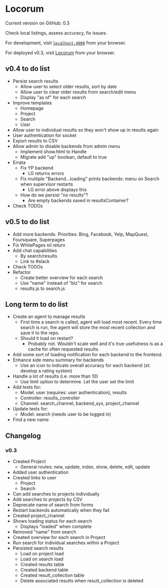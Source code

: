# Locorum

Current version on GitHub: 0.3

Check local listings, assess accuracy, fix issues.

For development, visit [`localhost:4000`](http://localhost:4000) from your browser.

For deployed v0.3, visit [Locorum](https://boiling-beach-47326.herokuapp.com/) from your browser.

## v0.4 to do list
- Persist search results
  - Allow user to select older results, sort by date
  - Allow user to clear older results from search/edit menu
  - Display "as of" for each search
- Improve templates
  - Homepage
  - Project
  - Search
  - User
- Allow user to individual results so they won't show up in results again
- User authentication for socket
- Export results to CSV
- Allow admin to disable backends from admin menu
  - Implement show.html to Handle
  - Migrate add "up" boolean, default to true
- Errata
  - Fix YP backend
    - LG returns errors
  - Fix multiple "Backend...loading" prints backends: menu on Search when supervisor restarts
    - LG error above displays this
  - How do we persist "no results"?
    - Are empty backends saved in resultsContainer?
- Check TODOs

## v0.5 to do list
- Add more backends. Priorities: Bing, Facebook, Yelp, MapQuest, Foursquare, Superpages
- Fix WhitePages nil return
- Add chat capabilities
  - By search/results
  - Link to #slack
- Check TODOs
- Refactor
  - Create better overview for each search
  - Use "name" instead of "biz" for search
  - results.js to search.js

## Long term to do list

- Create an agent to manage results
  - First time a search is called, agent will load most recent. Every time search is run, the agent will store the most recent collection and save it to the repo.
  - Should it load on restart?
    - Probably not. Wouldn't scale well and it's true usefulness is as a cache for often requested results.
- Add some sort of loading notification for each backend to the frontend.
- Enhance side menu summary for backends
  - Use an icon to indicate overall accuracy for each backend (st: develop a rating system)
- Handle a lot of results (i.e. more than 10)
  - Use limit option to determine. Let the user set the limit
- Add tests for:
  - Model: user (requires: user authentication), results
  - Controller: results_controller
  - Channel: search_channel, backend_sys, project_channel
- Update tests for:
  - Model: search (needs user to be logged in)
- Find a new name

## Changelog

### v0.3
- Created Project
  - General routes: new, update, index, show, delete, edit, update
- Added user authentication
- Created links to user
  - Project
  - Search
- Can add searches to projects individually
- Add searches to projects by CSV
- Deprecate name of search from forms
- Restart backends automatically when they fail
- Created project_channel
- Shows loading status for each search
  - Displays "loaded" when complete
- Removed "name" from search
- Created overview for each search in Project
- Run search for individual searches within a Project
- Persisted search results
  - Load on project load
  - Load on search load
  - Created results table
  - Created backend table
  - Created result_collection table
  - Delete associated results when result_collection is deleted

